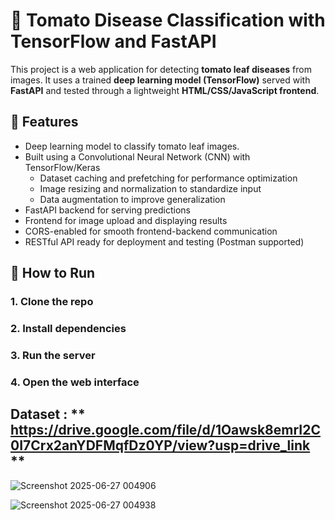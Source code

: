# 🍅 Tomato Disease Classification with TensorFlow and FastAPI

This project is a web application for detecting **tomato leaf diseases** from images. It uses a trained **deep learning model (TensorFlow)** served with **FastAPI** and tested through a lightweight **HTML/CSS/JavaScript frontend**.

## 🧠 Features

- Deep learning model to classify tomato leaf images.
- Built using a Convolutional Neural Network (CNN) with TensorFlow/Keras
  - Dataset caching and prefetching for performance optimization
  - Image resizing and normalization to standardize input
  - Data augmentation to improve generalization
- FastAPI backend for serving predictions
- Frontend for image upload and displaying results
- CORS-enabled for smooth frontend-backend communication
- RESTful API ready for deployment and testing (Postman supported)

## 🚀 How to Run

### 1. Clone the repo
### 2. Install dependencies
### 3. Run the server
### 4. Open the web interface

## Dataset : ** https://drive.google.com/file/d/1Oawsk8emrI2C0I7Crx2anYDFMqfDz0YP/view?usp=drive_link **

![Screenshot 2025-06-27 004906](https://github.com/user-attachments/assets/0f7bd2ee-7cd6-4afa-98f3-91e7e3dd77ca)

![Screenshot 2025-06-27 004938](https://github.com/user-attachments/assets/cd624c03-0d8d-48a0-90c9-ba0ba7940d05)


